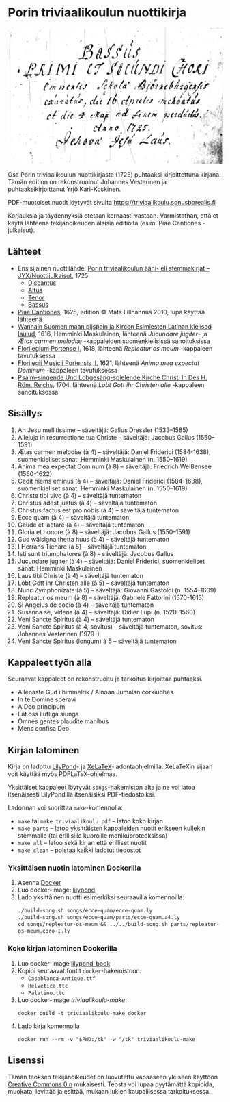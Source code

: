 # Porin triviaalikoulun nuottikirja

![Bassus-stemmakirjan avaussivu](facsimile/bassus.jpg)

Osa Porin triviaalikoulun nuottikirjasta (1725) puhtaaksi kirjoittettuna kirjana. Tämän edition on rekonstruoinut Johannes Vesterinen ja puhtaaksikirjoittanut Yrjö Kari-Koskinen.

PDF-muotoiset nuotit löytyvät sivulta https://triviaalikoulu.sonusborealis.fi

Korjauksia ja täydennyksiä otetaan kernaasti vastaan. Varmistathan, että et käytä lähteenä tekijänoikeuden alaisia editioita (esim. Piae Cantiones -julkaisut).

## Lähteet

- Ensisijainen nuottilähde: [Porin triviaalikoulun ääni- eli stemmakirjat – JYX/Nuottijulkaisut](https://jyx.jyu.fi/handle/123456789/19464), 1725
	- [Discantus](https://jyx.jyu.fi/dspace/handle/123456789/18957)
	- [Altus](https://jyx.jyu.fi/dspace/handle/123456789/18955)
	- [Tenor](https://jyx.jyu.fi/dspace/handle/123456789/18958)
	- [Bassus](https://jyx.jyu.fi/dspace/handle/123456789/18956)
- [Piae Cantiones](http://www.lillhannus.net/piae-cantiones/), 1625, edition © Mats Lillhannus 2010, lupa käyttää lähteenä
- [Wanhain Suomen maan pijspain ja Kircon Esimiesten Latinan kielised laulud](https://www.doria.fi/handle/10024/59053), 1616, Hemminki Maskulainen, lähteenä _Jucundare jugiter_- ja _Ætas carmen melodiæ_ -kappaleiden suomenkielisissä sanoituksissa
- [Florilegium Portense I](https://imslp.org/wiki/Florilegium_Portense_I_(Bodenschatz%2C_Erhard)), 1618, lähteenä _Repleatur os meum_ -kappaleen tavutuksessa
- [Florilegii Musicii Portensis II](https://imslp.org/wiki/Florilegii_Musicii_Portensis_II_(Bodenschatz%2C_Erhard)), 1621, lähteenä _Anima mea expectat Dominum_ -kappaleen tavutuksessa
- [Psalm-singende Und Lobgesäng-spielende Kirche Christi In Des H. Röm. Reichs](https://books.google.fi/books?id=_IbEDNe32scC), 1704, lähteenä _Lobt Gott ihr Christen alle_ -kappaleen sanoituksessa

## Sisällys

1. Ah Jesu mellitissime – säveltäjä: Gallus Dressler (1533–1585)
1. Alleluja in resurrectione tua Christe – säveltäjä: Jacobus Gallus (1550–1591)
1. Ætas carmen melodiæ (à 4) – säveltäjä: Daniel Friderici (1584-1638), suomenkieliset sanat: Hemminki Maskulainen (n. 1550–1619)
1. Anima mea expectat Dominum (à 8) – säveltäjä: Friedrich Weißensee (1560-1622)
1. Cedit hiems eminus (à 4) – säveltäjä: Daniel Friderici (1584-1638), suomenkieliset sanat: Hemminki Maskulainen (n. 1550–1619)
1. Christe tibi vivo (à 4) – säveltäjä tuntematon
1. Christus adest justus (à 4) – säveltäjä tuntematon
1. Christus factus est pro nobis (à 4) – säveltäjä tuntematon
1. Ecce quam (à 4) – säveltäjä tuntematon
1. Gaude et laetare (à 4) – säveltäjä tuntematon
1. Gloria et honore (à 8) – säveltäjä: Jacobus Gallus (1550–1591)
1. Gud wälsigna thetta huus (à 4) – säveltäjä tuntematon
1. I Herrans Tienare (à 5) – säveltäjä tuntematon
1. Isti sunt triumphatores (à 8) – säveltäjä: Jacobus Gallus
1. Jucundare jugiter (à 4) – säveltäjä: Daniel Friderici, suomenkieliset sanat: Hemminki Maskulainen
1. Laus tibi Christe (à 4) – säveltäjä tuntematon
1. Lobt Gott ihr Christen alle (à 5) – säveltäjä tuntematon
1. Nunc Zymphonizate (à 5) – säveltäjä: Giovanni Gastoldi (n. 1554–1609)
1. Repleatur os meum (à 8) – säveltäjä: Gabriele Fattorini (1570-1615)
1. Si Angelus de coelo (à 4) – säveltäjä tuntematon
1. Susanna se, videns (à 4) – säveltäjä: Didier Lupi (n. 1520–1560)
1. Veni Sancte Spiritus (à 4) – säveltäjä tuntematon
1. Veni Sancte Spiritus (à 4, sovitus) – säveltäjä tuntematon, sovitus: Johannes Vesterinen (1979–)
1. Veni Sancte Spiritus (longum) à 5 – säveltäjä tuntematon

## Kappaleet työn alla

Seuraavat kappaleet on rekonstruoitu ja tarkoitus kirjoittaa puhtaaksi.
* Allenaste Gud i himmelrik / Ainoan Jumalan corkiudhes
* In te Domine speravi
* A Deo principum
* Lät oss liufliga siunga
* Omnes gentes plaudite manibus
* Mens confisa Deo

## Kirjan latominen

Kirja on ladottu [LilyPond](http://lilypond.org/)- ja [XeLaTeX](http://xetex.sourceforge.net/)-ladontaohjelmilla. XeLaTeXin sijaan voit käyttää myös PDFLaTeX-ohjelmaa.

Yksittäiset kappaleet löytyvät `songs`-hakemiston alta ja ne voi latoa itsenäisesti LilyPondilla itsenäisiksi PDF-tiedostoiksi.

Ladonnan voi suorittaa `make`-komennolla:
* `make` tai `make triviaalikoulu.pdf` – latoo koko kirjan
* `make parts` – latoo yksittäisten kappaleiden nuotit erikseen kullekin stemmalle (tai erillisille kuoroille monikuoroteoksissa)
* `make all` – latoo sekä kirjan että erilliset nuotit
* `make clean` – poistaa kaikki ladotut tiedostot

### Yksittäisen nuotin latominen Dockerilla

1. Asenna [Docker](https://www.docker.com/)
1. Luo docker-image: [lilypond](https://github.com/ykarikos/lilypond-docker)
1. Lado yksittäinen nuotti esimerkiksi seuraavilla komennoilla:
	```
	./build-song.sh songs/ecce-quam/ecce-quam.ly
	./build-song.sh songs/ecce-quam/parts/ecce-quam.a4.ly
	cd songs/repleatur-os-meum && ../../build-song.sh parts/repleatur-os-meum.coro-I.ly
	```

### Koko kirjan latominen Dockerilla

1. Luo docker-image [lilypond-book](https://github.com/ykarikos/lilypond-docker)
1. Kopioi seuraavat fontit `docker`-hakemistoon:
	- `Casablanca-Antique.ttf`
	- `Helvetica.ttc`
	- `Palatino.ttc`
1. Luo docker-image *triviaalikoulu-make*:
	```
	docker build -t triviaalikoulu-make docker
	```
1. Lado kirja komennolla
	```
	docker run --rm -v "$PWD:/tk" -w "/tk" triviaalikoulu-make
	```

## Lisenssi

Tämän teoksen tekijänoikeudet on luovutettu vapaaseen yleiseen käyttöön [Creative Commons 0:n](https://creativecommons.org/publicdomain/zero/1.0/deed.fi) mukaisesti. Teosta voi lupaa pyytämättä kopioida, muokata, levittää ja esittää, mukaan lukien kaupallisessa tarkoituksessa.
